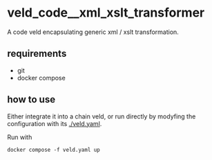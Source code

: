 # veld_code__xml_xslt_transformer

A code veld encapsulating generic xml / xslt transformation. 

## requirements

- git
- docker compose

## how to use

Either integrate it into a chain veld, or run directly by modyfing the configuration with its 
[./veld.yaml](./veld.yaml).

Run with

```
docker compose -f veld.yaml up
```

